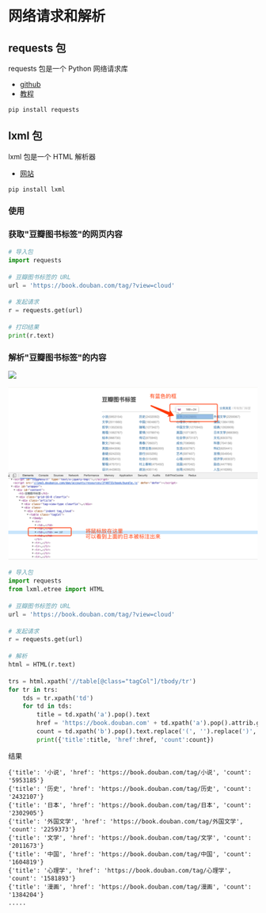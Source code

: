 # 网络请求和解析

## requests 包

requests 包是一个 Python 网络请求库

- [github](https://github.com/request/request)
- [教程](https://2.python-requests.org//zh_CN/latest/user/quickstart.html)

```shell script
pip install requests
```

## lxml 包

lxml 包是一个 HTML 解析器

- [网站](https://lxml.de)

```shell script
pip install lxml
```

### 使用

### 获取"豆瓣图书标签"的网页内容

```python
# 导入包
import requests

# 豆瓣图书标签的 URL 
url = 'https://book.douban.com/tag/?view=cloud'
 
# 发起请求 
r = requests.get(url)

# 打印结果
print(r.text)
```

### 解析"豆瓣图书标签"的内容


![](../images/lwx-1.jpg)

![](../images/lwc-2.png)

```python
# 导入包
import requests
from lxml.etree import HTML

# 豆瓣图书标签的 URL 
url = 'https://book.douban.com/tag/?view=cloud'
 
# 发起请求 
r = requests.get(url)

# 解析
html = HTML(r.text)

trs = html.xpath('//table[@class="tagCol"]/tbody/tr')
for tr in trs:
    tds = tr.xpath('td')
    for td in tds:
        title = td.xpath('a').pop().text
        href = 'https://book.douban.com' + td.xpath('a').pop().attrib.get('href', '')
        count = td.xpath('b').pop().text.replace('(', '').replace(')', '')
        print({'title':title, 'href':href, 'count':count})
```

结果

```text
{'title': '小说', 'href': 'https://book.douban.com/tag/小说', 'count': '5953185'}
{'title': '历史', 'href': 'https://book.douban.com/tag/历史', 'count': '2432107'}
{'title': '日本', 'href': 'https://book.douban.com/tag/日本', 'count': '2302905'}
{'title': '外国文学', 'href': 'https://book.douban.com/tag/外国文学', 'count': '2259373'}
{'title': '文学', 'href': 'https://book.douban.com/tag/文学', 'count': '2011673'}
{'title': '中国', 'href': 'https://book.douban.com/tag/中国', 'count': '1604819'}
{'title': '心理学', 'href': 'https://book.douban.com/tag/心理学', 'count': '1581893'}
{'title': '漫画', 'href': 'https://book.douban.com/tag/漫画', 'count': '1384204'}
.....
```
